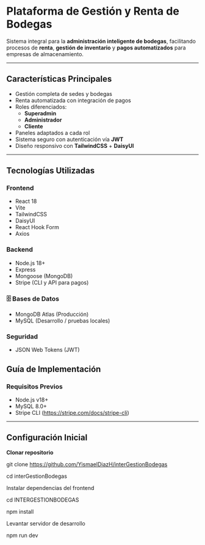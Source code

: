 # Plataforma de Gestión y Renta de Bodegas

Sistema integral para la **administración inteligente de bodegas**, facilitando procesos de **renta**, **gestión de inventario** y **pagos automatizados** para empresas de almacenamiento.

---

## Características Principales

- Gestión completa de sedes y bodegas
- Renta automatizada con integración de pagos
- Roles diferenciados:
  - **Superadmin**
  - **Administrador**
  - **Cliente**
- Paneles adaptados a cada rol
- Sistema seguro con autenticación vía **JWT**
- Diseño responsivo con **TailwindCSS** + **DaisyUI**

---

## Tecnologías Utilizadas

### Frontend

- React 18
- Vite
- TailwindCSS
- DaisyUI
- React Hook Form
- Axios

### Backend

- Node.js 18+
- Express
- Mongoose (MongoDB)
- Stripe (CLI y API para pagos)

### 🗄️ Bases de Datos

- MongoDB Atlas (Producción)
- MySQL (Desarrollo / pruebas locales)

### Seguridad

- JSON Web Tokens (JWT)

## Guía de Implementación

### Requisitos Previos

- Node.js v18+
- MySQL 8.0+
- Stripe CLI (https://stripe.com/docs/stripe-cli)

---

## Configuración Inicial

**Clonar repositorio**

git clone https://github.com/YismaelDiazH/interGestionBodegas

cd interGestionBodegas

Instalar dependencias del frontend

cd INTERGESTIONBODEGAS

npm install

Levantar servidor de desarrollo

npm run dev

```

```
